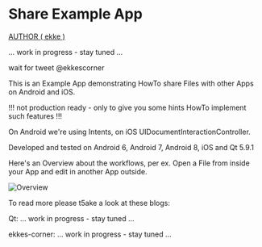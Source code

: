 # Share Example App

[AUTHOR ( ekke )](AUTHOR.md)

... work in progress - stay tuned ...

wait for tweet @ekkescorner

This is an Example App demonstrating HowTo share Files with other Apps on Android and iOS.

!!! not production ready - only to give you some hints HowTo implement such features !!!

On Android we're using Intents, on iOS UIDocumentInteractionController.

Developed and tested on Android 6, Android 7, Android 8, iOS and Qt 5.9.1

Here's an Overview about the workflows, per ex. Open a File from inside your App and edit in another App outside.

![Overview](https://github.com/ekke/ekkesSHAREexample/blob/master/docs/share_overview.png)

To read more please t5ake a look at these blogs:

Qt: ... work in progress - stay tuned ...

ekkes-corner: ... work in progress - stay tuned ...






